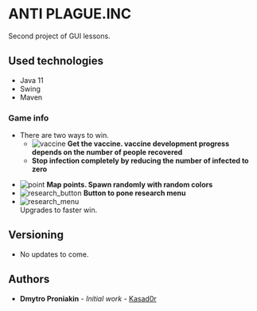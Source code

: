 # ANTI PLAGUE.INC

Second project of GUI lessons.

## Used technologies

* Java 11
* Swing
* Maven

### Game info
- There are two ways to win.
    -  ![vaccine](https://i.imgur.com/LyyrMIS.png) <b>Get the vaccine. vaccine development progress depends on the number of people recovered
    -  Stop infection completely by reducing the number of infected to zero</b>
* ![point](https://i.imgur.com/q5EWtjk.png) 
<b>Map points. Spawn randomly with random colors</b>
* ![research_button](https://i.imgur.com/XxgMaXh.png) <b>Button to pone research menu</b>
* ![research_menu](https://i.imgur.com/ExzZ82P.png) <br> Upgrades to faster win.


## Versioning
* No updates to come.
## Authors

* **Dmytro Proniakin** - *Initial work* - [Kasad0r](https://github.com/Kasad0r)
